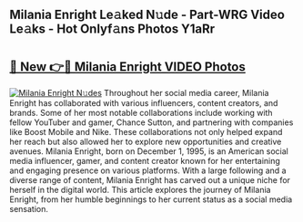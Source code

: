 ## Milania Enright Le𝚊ked N𝚞de - Part-WRG Video Le𝚊ks - Hot Onlyf𝚊ns Photos Y1aRr

# <h2><a href="http://ab87203.deff.icu/?id=Milania+Enright">🔗 New 👉🔴 Milania Enright VIDEO Photos</a></h2>

[![Milania Enright N𝚞des](https://i.imgur.com/rIISA9y.gif)](http://ab87203.deff.icu/?id=Milania+Enright)
Throughout her social media career, Milania Enright has collaborated with various influencers, content creators, and brands. Some of her most notable collaborations include working with fellow YouTuber and gamer, Chance Sutton, and partnering with companies like Boost Mobile and Nike. These collaborations not only helped expand her reach but also allowed her to explore new opportunities and creative avenues. Milania Enright, born on December 1, 1995, is an American social media influencer, gamer, and content creator known for her entertaining and engaging presence on various platforms. With a large following and a diverse range of content, Milania Enright has carved out a unique niche for herself in the digital world. This article explores the journey of Milania Enright, from her humble beginnings to her current status as a social media sensation.

